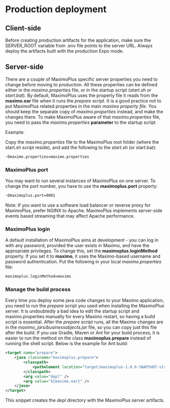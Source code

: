 # Production deployment

## Client-side

Before creating production artifacts for the application, make sure the SERVER_ROOT variable from .env file points to the server URL. Always deploy the artifacts built with the production Expo mode.

## Server-side

There are a couple of MaximoPlus specific server properties you need to change before moving to production. All these properties can be defined either in the _maximo.properties_ file, or in the startup script (_start.sh_ or _start.bat_). By default, MaximoPlus uses the property file it reads from the  __maximo.ear__  file when it runs the _prepare_ script.
It is a good practice not to put MaximoPlus related properties in the main _maximo property file_. You should keep the separate copy of _maximo.properties_ instead, and make the changes there. To make MaximoPlus aware of that _maximo.properties_ file, you need to pass the _maximo.properties_ __parameter__ to the startup script

Example:

Copy the _maximo.properties_ file to the MaximoPlus root folder (where the start.sh script reside), and add the following to the _start.sh_ (or start.bat):

```sh
-Dmaximo.properties=maximo.properties
```

### MaximoPlus port

You may want to run several instances of MaximoPlus on one server. To change the port number, you have to use the __maximoplus.port__ property:

```sh
-Dmaximoplus.port=9001
```

Note: If you want to use a software load balancer or reverse proxy for MaximoPlus, prefer NGINX to Apache. MaximoPlus implements server-side events based streaming that may affect Apache performance.

### MaximoPlus login

A default installation of MaximoPlus aims at development - you can log in with any password, provided the user exists in Maximo, and have the appropriate privileges. To change this, set the __maximoplus.loginMethod__ property. If you set it to __maximo__, it uses the Maximo-based username and password authentication.
Put the following in your local _maximo.properties_ file:

```sh
maximoplus.loginMethod=maximo
```

### Manage the build process

Every time you deploy some java code changes to your Maximo application, you need to run the _prepare_ script you used when installing the  MaximoPlus server. It is undoubtedly a bad idea to edit the startup script and maximo.properties manually for every Maximo restart, so having a build script is essential.
After the _prepare_ script runs, all the Maximo changes are in the _maximo_jars/businessobjects.jar_ file, so you can copy just this file after the build.
If you use Gradle, Maven or Ant for your build process, it is easier to run the method on the class __maximoplus.prepare__ instead of running the shell script. Below is the example for Ant build:



```xml
<target name="prepare">
    <java classname="maximoplus.prepare">
        <classpath>
            <pathelement location="target/maximoplus-1.0.0-SNAPSHOT-standalone.jar" />
        </classpath>
        <arg value="depl" />
        <arg value="${maximo.ear}" />
    </java>
</target>
```

This snippet creates the _depl_ directory with the MaximoPlus server artifacts.
